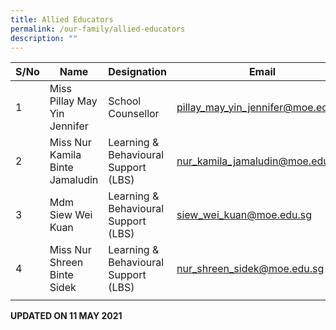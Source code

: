 ```yaml
---
title: Allied Educators
permalink: /our-family/allied-educators
description: ""
---
```

| S/No | Name | Designation | Email |
|---|---|---|---|
| 1 | Miss Pillay May Yin Jennifer | School Counsellor | pillay_may_yin_jennifer@moe.edu.sg |
| 2 | Miss Nur Kamila Binte Jamaludin | Learning & Behavioural Support (LBS) | nur_kamila_jamaludin@moe.edu.sg |
| 3 | Mdm Siew Wei Kuan | Learning & Behavioural Support (LBS) | siew_wei_kuan@moe.edu.sg |
|  4 | Miss Nur Shreen Binte Sidek  | Learning & Behavioural Support (LBS)  | nur_shreen_sidek@moe.edu.sg |
| | | | |

**UPDATED ON 11 MAY 2021**